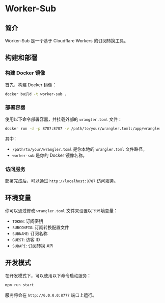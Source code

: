 # Worker-Sub

## 简介
Worker-Sub 是一个基于 Cloudflare Workers 的订阅转换工具。

## 构建和部署

### 构建 Docker 镜像
首先，构建 Docker 镜像：
```sh
docker build -t worker-sub .
```

### 部署容器
使用以下命令部署容器，并挂载外部的 `wrangler.toml` 文件：
```sh
docker run -d -p 8787:8787 -v /path/to/your/wrangler.toml:/app/wrangler.toml worker-sub
```
其中：
- `/path/to/your/wrangler.toml` 是你本地的 `wrangler.toml` 文件路径。
- `worker-sub` 是你的 Docker 镜像名称。

### 访问服务
部署完成后，可以通过 `http://localhost:8787` 访问服务。

## 环境变量
你可以通过修改 `wrangler.toml` 文件来设置以下环境变量：
- `TOKEN`: 订阅密钥
- `SUBCONFIG`: 订阅转换配置文件
- `SUBNAME`: 订阅名称
- `GUEST`: 访客 ID
- `SUBAPI`: 订阅转换 API

## 开发模式
在开发模式下，可以使用以下命令启动服务：
```sh
npm run start
```
服务将会在 `http://0.0.0.0:8777` 端口上运行。
